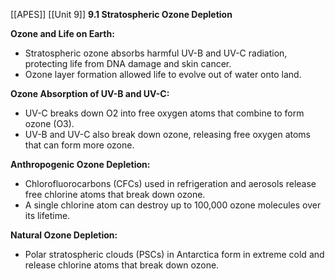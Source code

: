 [[APES]]
[[Unit 9]]
**9.1 Stratospheric Ozone Depletion**

**Ozone and Life on Earth:**
* Stratospheric ozone absorbs harmful UV-B and UV-C radiation, protecting life from DNA damage and skin cancer.
* Ozone layer formation allowed life to evolve out of water onto land.

**Ozone Absorption of UV-B and UV-C:**
* UV-C breaks down O2 into free oxygen atoms that combine to form ozone (O3).
* UV-B and UV-C also break down ozone, releasing free oxygen atoms that can form more ozone.

**Anthropogenic Ozone Depletion:**
* Chlorofluorocarbons (CFCs) used in refrigeration and aerosols release free chlorine atoms that break down ozone.
* A single chlorine atom can destroy up to 100,000 ozone molecules over its lifetime.

**Natural Ozone Depletion:**
* Polar stratospheric clouds (PSCs) in Antarctica form in extreme cold and release chlorine atoms that break down ozone.

